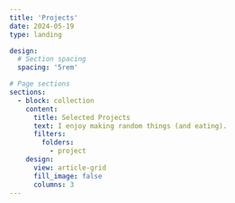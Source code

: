 ```yaml
---
title: 'Projects'
date: 2024-05-19
type: landing

design:
  # Section spacing
  spacing: '5rem'

# Page sections
sections:
  - block: collection
    content:
      title: Selected Projects
      text: I enjoy making random things (and eating).
      filters:
        folders:
          - project
    design:
      view: article-grid
      fill_image: false
      columns: 3
---
```

